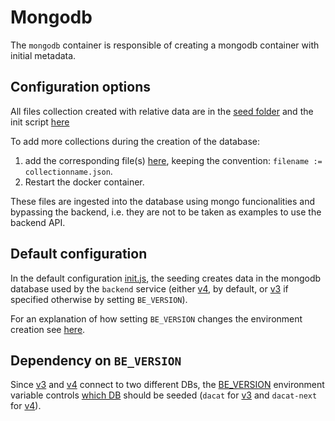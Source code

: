 # Mongodb

The `mongodb` container is responsible of creating a mongodb container with initial metadata.

## Configuration options

All files collection created with relative data are in the [seed folder](./config/seed/) and the init script [here](./config/init.js)

To add more collections during the creation of the database:
1. add the corresponding file(s) [here](./config/seed/), keeping the convention: `filename := collectionname.json`.
2. Restart the docker container.

These files are ingested into the database using mongo funcionalities and bypassing the backend, i.e. they are not to be taken as examples to use the backend API.

## Default configuration

In the default configuration [init.js](./config/init.js), the seeding creates data in the mongodb database used by the `backend` service (either [v4](../backendv4/), by default, or [v3](../backendv3/) if specified otherwise by setting `BE_VERSION`).

For an explanation of how setting `BE_VERSION` changes the environment creation see [here](./README.md#dependency-on-be_version).

## Dependency on `BE_VERSION`

Since [v3](../backendv3/) and [v4](../backendv4/) connect to two different DBs, the [BE_VERSION](./docker-compose.yaml#L9) environment variable controls [which DB](./config/init.js#L1) should be seeded (`dacat` for [v3](../backendv3/) and `dacat-next` for [v4](../backendv4/)).
